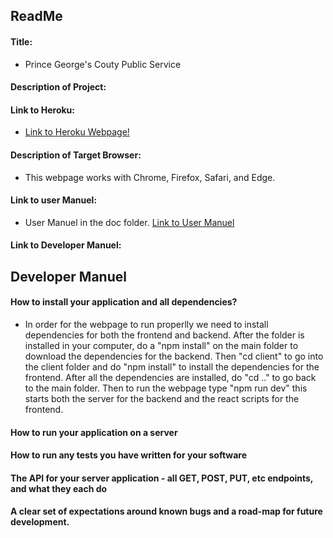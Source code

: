 ## ReadMe

#### Title:

- Prince George's Couty Public Service

#### Description of Project:

#### Link to Heroku:

- [Link to Heroku Webpage!](https://pg-service.herokuapp.com/)

#### Description of Target Browser:

- This webpage works with Chrome, Firefox, Safari, and Edge.

#### Link to user Manuel:

- User Manuel in the doc folder. [Link to User Manuel](/docs/user.md)

#### Link to Developer Manuel:

## Developer Manuel

#### How to install your application and all dependencies?

- In order for the webpage to run properlly we need to install dependencies for both the frontend and backend. After the folder is installed in your computer, do a "npm install" on the main folder to download the dependencies for the backend. Then "cd client" to go into the client folder and do "npm install" to install the dependencies for the frontend. After all the dependencies are installed, do "cd .." to go back to the main folder. Then to run the webpage type "npm run dev" this starts both the server for the backend and the react scripts for the frontend.

#### How to run your application on a server

#### How to run any tests you have written for your software

#### The API for your server application - all GET, POST, PUT, etc endpoints, and what they each do

#### A clear set of expectations around known bugs and a road-map for future development.
